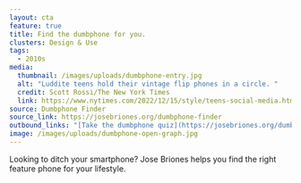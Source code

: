 ```yaml
---
layout: cta
feature: true
title: Find the dumbphone for you.
clusters: Design & Use
tags:
  - 2010s
media:
  thumbnail: /images/uploads/dumbphone-entry.jpg
  alt: "Luddite teens hold their vintage flip phones in a circle. "
  credit: Scott Rossi/The New York Times
  link: https://www.nytimes.com/2022/12/15/style/teens-social-media.html
source: Dumbphone Finder
source_link: https://josebriones.org/dumbphone-finder
outbound_links: "[Take the dumbphone quiz](https://josebriones.org/dumbphone-finder)"
image: /images/uploads/dumbphone-open-graph.jpg
---
```

Looking to ditch your smartphone? Jose Briones helps you find the right feature phone for your lifestyle.